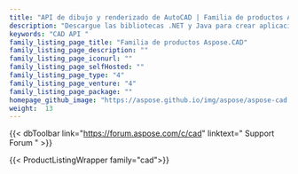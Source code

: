 ```yaml
---
title: "API de dibujo y renderizado de AutoCAD | Familia de productos Aspose.CAD"
description: "Descargue las bibliotecas .NET y Java para crear aplicaciones que puedan procesar y convertir dibujos CAD, incluidos los creados con AutoCAD."
keywords: "CAD API "
family_listing_page_title: "Familia de productos Aspose.CAD"
family_listing_page_description: ""
family_listing_page_iconurl: ""
family_listing_page_selfHosted: ""
family_listing_page_type: "4"
family_listing_page_venture: "4"
family_listing_page_package: ""
homepage_github_image: "https://aspose.github.io/img/aspose/aspose-cad.png"
weight:  13
---
```


{{< dbToolbar link="https://forum.aspose.com/c/cad" linktext=" Support Forum " >}}

{{< ProductListingWrapper family="cad">}}

